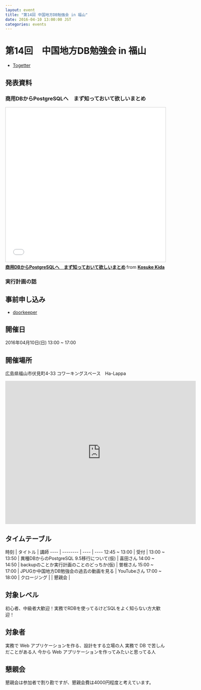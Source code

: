 ```yaml
---
layout: event
title: "第14回 中国地方DB勉強会 in 福山"
date: 2016-04-10 13:00:00 JST
categories: events
---
```


# 第14回　中国地方DB勉強会 in 福山

* [Togetter](http://togetter.com/li/963257)

## 発表資料

### 商用DBからPostgreSQLへ　まず知っておいて欲しいまとめ

<iframe src="//www.slideshare.net/slideshow/embed_code/key/u8T5LEPpSd12kB" width="595" height="485" frameborder="0" marginwidth="0" marginheight="0" scrolling="no" style="border:1px solid #CCC; border-width:1px; margin-bottom:5px; max-width: 100%;" allowfullscreen> </iframe> <div style="margin-bottom:5px"> <strong> <a href="//www.slideshare.net/kkida85/dbpostgresql" title="商用DBからPostgreSQLへ　まず知っておいて欲しいまとめ" target="_blank">商用DBからPostgreSQLへ　まず知っておいて欲しいまとめ</a> </strong> from <strong><a href="//www.slideshare.net/kkida85" target="_blank">Kosuke Kida</a></strong> </div>

### 実行計画の話

<script async class="speakerdeck-embed" data-id="0c3aaca894aa4c8a932b79e393ae6d8e" data-ratio="1.33333333333333" src="//speakerdeck.com/assets/embed.js"></script>

## 事前申し込み

* [doorkeeper](https://dbstudychugoku.doorkeeper.jp/events/41097)

## 開催日
2016年04月10日(日) 13:00 ~ 17:00

## 開催場所　
広島県福山市伏見町4-33 コワーキングスペース　Ha-Lappa
<iframe src="https://www.google.com/maps/embed?pb=!1m18!1m12!1m3!1d3288.57542116266!2d133.3617905152266!3d34.48829358048958!2m3!1f0!2f0!3f0!3m2!1i1024!2i768!4f13.1!3m3!1m2!1s0x0%3A0x0!2zMzTCsDI5JzE3LjkiTiAxMzPCsDIxJzUwLjMiRQ!5e0!3m2!1sja!2sjp!4v1457926730091" width="600" height="450" frameborder="0" style="border:0" allowfullscreen></iframe>

## タイムテーブル

時刻 | タイトル | 講師
---- | -------- | ---- | ----
12:45 ~ 13:00 | 受付 |
13:00 ~ 13:50 | 異種DBからのPostgreSQL 9.5移行について(仮)  | 喜田さん
14:00 ~ 14:50 | backupのことか実行計画のことのどっちか(仮) 	| 曽根さん
15:00 ~ 17:00 | JPUGか中国地方DB勉強会の過去の動画を見る | YouTubeさん
17:00 ~ 18:00 | クロージング |
              | 懇親会 |

## 対象レベル

初心者、中級者大歓迎！実務でRDBを使ってるけどSQLをよく知らない方大歓迎！

## 対象者

実務で Web アプリケーションを作る、設計をする立場の人
実務で DB で苦しんだことがある人
今から Web アプリケーションを作ってみたいと思ってる人

## 懇親会

懇親会は参加者で割り勘ですが、懇親会費は4000円程度と考えています。
